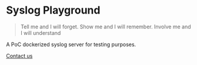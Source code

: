 # Syslog Playground
> Tell me and I will forget.
Show me and I will remember.
Involve me and I will understand

A PoC dockerized syslog server for testing purposes.

[Contact us](mailto:monitoreo@mercadolibre.com "Mail monitoreo ")